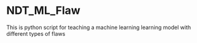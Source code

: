 # NDT_ML_Flaw
This is python script for teaching a machine learning learning model with different types of flaws
